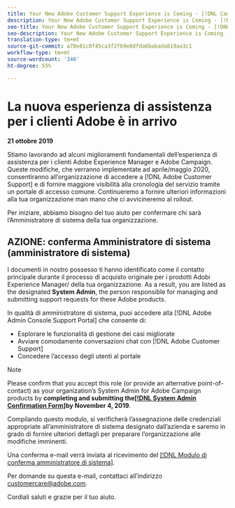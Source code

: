 ```yaml
---
title: Your New Adobe Customer Support Experience is Coming - [!DNL Campaign] deploy contact
description: Your New Adobe Customer Support Experience is Coming - [!DNL Campaign] deploy contact
seo-title: Your New Adobe Customer Support Experience is Coming - [!DNL Campaign] deploy contact
seo-description: Your New Adobe Customer Support Experience is Coming - [!DNL Campaign] deploy contact
translation-type: tm+mt
source-git-commit: a78e81c0f45ca3f2fb9e8dfda6babada819aa3c1
workflow-type: tm+mt
source-wordcount: '340'
ht-degree: 55%

---
```



# La nuova esperienza di assistenza per i clienti Adobe è in arrivo

**21 ottobre 2019**

Stiamo lavorando ad alcuni miglioramenti fondamentali dell’esperienza di assistenza per i clienti Adobe Experience Manager e Adobe Campaign. Queste modifiche, che verranno implementate ad aprile/maggio 2020, consentiranno all’organizzazione di accedere a [!DNL Adobe Customer Support] e di fornire maggiore visibilità alla cronologia del servizio tramite un portale di accesso comune. Continueremo a fornire ulteriori informazioni alla tua organizzazione man mano che ci avvicineremo al rollout.

Per iniziare, abbiamo bisogno del tuo aiuto per confermare chi sarà l’Amministratore di sistema della tua organizzazione.

## AZIONE: conferma Amministratore di sistema (amministratore di sistema)

I documenti in nostro possesso ti hanno identificato come il contatto principale durante il processo di acquisto originale per i prodotti  Adobi Experience Manager/ della tua organizzazione. As a result, you are listed as the designated **System Admin**, the person responsible for managing and submitting support requests for these Adobe products.

In qualità di amministratore di sistema, puoi accedere alla [!DNL Adobe Admin Console Support Portal] che consente di:

* Esplorare le funzionalità di gestione dei casi migliorate
* Avviare comodamente conversazioni chat con [!DNL Adobe Customer Support]
* Concedere l’accesso degli utenti al portale

>[!NOTE]
>
>Please confirm that you accept this role (or provide an alternative point-of-contact) as your organization’s System Admin for Adobe Campaign products by **completing and submitting the[[!DNL System Admin Confirmation Form]](https://adobe.allegiancetech.com/cgi-bin/qwebcorporate.dll?idx=N5M8RY)by November 4, 2019**.
>
>Compilando questo modulo, si verificherà l’assegnazione delle credenziali appropriate all’amministratore di sistema designato dall’azienda e saremo in grado di fornire ulteriori dettagli per preparare l’organizzazione alle modifiche imminenti.

Una conferma e-mail verrà inviata al ricevimento del [[!DNL Modulo di conferma amministratore di sistema]](https://adobe.allegiancetech.com/cgi-bin/qwebcorporate.dll?idx=N5M8RY).

Per domande su questa e-mail, contattaci all’indirizzo customercare@adobe.com.

Cordiali saluti e grazie per il tuo aiuto.

